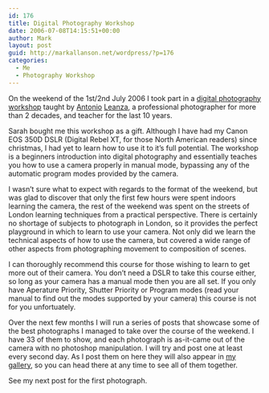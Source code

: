 ```yaml
---
id: 176
title: Digital Photography Workshop
date: 2006-07-08T14:15:51+00:00
author: Mark
layout: post
guid: http://markallanson.net/wordpress/?p=176
categories:
  - Me
  - Photography Workshop
---
```

On the weekend of the 1st/2nd July 2006 I took part in a [digital photography workshop](http://www.lsptraining.com/id48.html "London School of Photography - Digital Photography Workshop") taught by [Antonio](http://www.antonioleanza.net/ "Antonio Leanza .Net") [Leanza](http://www.antonioleanza.org/ "Antonia Leanza .Org"), a professional photographer for more than 2 decades, and teacher for the last 10 years.

Sarah bought me this workshop as a gift. Although I have had my Canon EOS 350D DSLR (Digital Rebel XT, for those North American readers) since christmas, I had yet to learn how to use it to it&#8217;s full potential. The workshop is a beginners introduction into digital photography and essentially teaches you how to use a camera properly in manual mode, bypassing any of the automatic program modes provided by the camera.

I wasn&#8217;t sure what to expect with regards to the format of the weekend, but was glad to discover that only the first few hours were spent indoors learning the camera, the rest of the weekend was spent on the streets of London learning techniques from a practical perspective. There is certainly no shortage of subjects to photograph in London, so it provides the perfect playground in which to learn to use your camera. Not only did we learn the technical aspects of how to use the camera, but covered a wide range of other aspects from photographing movement to composition of scenes.

I can thoroughly recommend this course for those wishing to learn to get more out of their camera. You don&#8217;t need a DSLR to take this course either, so long as your camera has a manual mode then you are all set. If you only have Aperature Priority, Shutter Priority or Program modes (read your manual to find out the modes supported by your camera) this course is not for you unfortuately.

Over the next few months I will run a series of posts that showcase some of the best photographs I managed to take over the course of the weekend. I have 33 of them to show, and each photograph is as-it-came out of the camera with no photoshop manipulation. I will try and post one at least every second day. As I post them on here they will also appear in [my gallery](http://markallanson.net/markallanson.net/gallery/v/PhotographyCourse2006 "Photography Course Gallery"), so you can head there at any time to see all of them together.

See my next post for the first photograph.